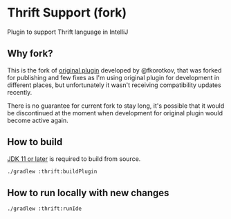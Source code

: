 # Thrift Support (fork)

Plugin to support Thrift language in IntelliJ

## Why fork?

This is the fork of [original plugin](https://github.com/fkorotkov/intellij-thrift) developed by @fkorotkov, that 
was forked for publishing and few fixes as I'm using original plugin for development in different places, 
but unfortunately it wasn't receiving compatibility updates recently.

There is no guarantee for current fork to stay long, it's possible that it would be discontinued at the moment
when development for original plugin would become active again.

## How to build

[JDK 11 or later](https://adoptium.net/) is required to build from source.

```bash
./gradlew :thrift:buildPlugin
```

## How to run locally with new changes

```bash
./gradlew :thrift:runIde
```
